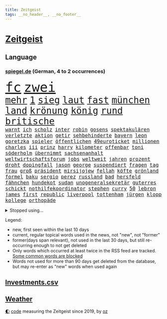 ```yaml
---
title: Zeitgeist
tags: __no_header__, __no_footer__
---
```


# [Zeitgeist](https://oliz.io/zeitgeist/)

## Language

<h3><a href="https://www.spiegel.de" target="_blank">spiegel.de</a> (German, 4 to 2 occurrences)</h3>
<p style="font-family:monospace">
<span style="font-size:32pt"><a href="news_links.html#fc" class="current">fc</a></span>
<span style="font-size:32pt"><a href="news_links.html#zwei" class="current">zwei</a></span>
<br>
<span style="font-size:22pt"><a href="news_links.html#mehr" class="current">mehr</a></span>
<span style="font-size:22pt"><a href="news_links.html#1" class="current">1</a></span>
<span style="font-size:22pt"><a href="news_links.html#sieg" class="current">sieg</a></span>
<span style="font-size:22pt"><a href="news_links.html#laut" class="current">laut</a></span>
<span style="font-size:22pt"><a href="news_links.html#fast" class="current">fast</a></span>
<span style="font-size:22pt"><a href="news_links.html#münchen" class="current">münchen</a></span>
<span style="font-size:22pt"><a href="news_links.html#land" class="current">land</a></span>
<span style="font-size:22pt"><a href="news_links.html#krönung" class="current">krönung</a></span>
<span style="font-size:22pt"><a href="news_links.html#könig" class="current">könig</a></span>
<span style="font-size:22pt"><a href="news_links.html#rund" class="current">rund</a></span>
<span style="font-size:22pt"><a href="news_links.html#britische" class="current">britische</a></span>
<br>
<span style="font-size:12pt"><a href="news_links.html#warnt" class="current">warnt</a></span>
<span style="font-size:12pt"><a href="news_links.html#ich" class="current">ich</a></span>
<span style="font-size:12pt"><a href="news_links.html#scholz" class="current">scholz</a></span>
<span style="font-size:12pt"><a href="news_links.html#inter" class="current">inter</a></span>
<span style="font-size:12pt"><a href="news_links.html#robin" class="current">robin</a></span>
<span style="font-size:12pt"><a href="news_links.html#gosens" class="new">gosens</a></span>
<span style="font-size:12pt"><a href="news_links.html#spektakulären" class="new">spektakulären</a></span>
<span style="font-size:12pt"><a href="news_links.html#verletzte" class="current">verletzte</a></span>
<span style="font-size:12pt"><a href="news_links.html#aktion" class="current">aktion</a></span>
<span style="font-size:12pt"><a href="news_links.html#getir" class="new">getir</a></span>
<span style="font-size:12pt"><a href="news_links.html#sehbehinderte" class="current">sehbehinderte</a></span>
<span style="font-size:12pt"><a href="news_links.html#bayern" class="current">bayern</a></span>
<span style="font-size:12pt"><a href="news_links.html#leon" class="current">leon</a></span>
<span style="font-size:12pt"><a href="news_links.html#goretzka" class="current">goretzka</a></span>
<span style="font-size:12pt"><a href="news_links.html#spieler" class="current">spieler</a></span>
<span style="font-size:12pt"><a href="news_links.html#öffentlichen" class="current">öffentlichen</a></span>
<span style="font-size:12pt"><a href="news_links.html#49euroticket" class="current">49euroticket</a></span>
<span style="font-size:12pt"><a href="news_links.html#millionen" class="current">millionen</a></span>
<span style="font-size:12pt"><a href="news_links.html#charles" class="current">charles</a></span>
<span style="font-size:12pt"><a href="news_links.html#iii" class="current">iii</a></span>
<span style="font-size:12pt"><a href="news_links.html#prinz" class="current">prinz</a></span>
<span style="font-size:12pt"><a href="news_links.html#harry" class="current">harry</a></span>
<span style="font-size:12pt"><a href="news_links.html#kilometer" class="current">kilometer</a></span>
<span style="font-size:12pt"><a href="news_links.html#offenbar" class="current">offenbar</a></span>
<span style="font-size:12pt"><a href="news_links.html#toni" class="current">toni</a></span>
<span style="font-size:12pt"><a href="news_links.html#söderholm" class="new">söderholm</a></span>
<span style="font-size:12pt"><a href="news_links.html#übernimmt" class="current">übernimmt</a></span>
<span style="font-size:12pt"><a href="news_links.html#sachsenanhalt" class="current">sachsenanhalt</a></span>
<span style="font-size:12pt"><a href="news_links.html#weltwirtschaftsforum" class="new">weltwirtschaftsforum</a></span>
<span style="font-size:12pt"><a href="news_links.html#jobs" class="current">jobs</a></span>
<span style="font-size:12pt"><a href="news_links.html#weltweit" class="current">weltweit</a></span>
<span style="font-size:12pt"><a href="news_links.html#jahren" class="current">jahren</a></span>
<span style="font-size:12pt"><a href="news_links.html#prozent" class="current">prozent</a></span>
<span style="font-size:12pt"><a href="news_links.html#droht" class="current">droht</a></span>
<span style="font-size:12pt"><a href="news_links.html#dopingfall" class="current">dopingfall</a></span>
<span style="font-size:12pt"><a href="news_links.html#jason" class="current">jason</a></span>
<span style="font-size:12pt"><a href="news_links.html#george" class="current">george</a></span>
<span style="font-size:12pt"><a href="news_links.html#suspendiert" class="current">suspendiert</a></span>
<span style="font-size:12pt"><a href="news_links.html#fragen" class="current">fragen</a></span>
<span style="font-size:12pt"><a href="news_links.html#tag" class="current">tag</a></span>
<span style="font-size:12pt"><a href="news_links.html#frau" class="current">frau</a></span>
<span style="font-size:12pt"><a href="news_links.html#groß" class="current">groß</a></span>
<span style="font-size:12pt"><a href="news_links.html#präsident" class="current">präsident</a></span>
<span style="font-size:12pt"><a href="news_links.html#mirsijojew" class="new">mirsijojew</a></span>
<span style="font-size:12pt"><a href="news_links.html#fellah" class="new">fellah</a></span>
<span style="font-size:12pt"><a href="news_links.html#köfte" class="new">köfte</a></span>
<span style="font-size:12pt"><a href="news_links.html#grönland" class="current">grönland</a></span>
<span style="font-size:12pt"><a href="news_links.html#formel" class="current">formel</a></span>
<span style="font-size:12pt"><a href="news_links.html#baku" class="new">baku</a></span>
<span style="font-size:12pt"><a href="news_links.html#sergio" class="new">sergio</a></span>
<span style="font-size:12pt"><a href="news_links.html#perez" class="new">perez</a></span>
<span style="font-size:12pt"><a href="news_links.html#russland" class="current">russland</a></span>
<span style="font-size:12pt"><a href="news_links.html#bad" class="current">bad</a></span>
<span style="font-size:12pt"><a href="news_links.html#hersfeld" class="new">hersfeld</a></span>
<span style="font-size:12pt"><a href="news_links.html#fähnchen" class="new">fähnchen</a></span>
<span style="font-size:12pt"><a href="news_links.html#hundekot" class="current">hundekot</a></span>
<span style="font-size:12pt"><a href="news_links.html#sudan" class="current">sudan</a></span>
<span style="font-size:12pt"><a href="news_links.html#unogeneralsekretär" class="new">unogeneralsekretär</a></span>
<span style="font-size:12pt"><a href="news_links.html#guterres" class="current">guterres</a></span>
<span style="font-size:12pt"><a href="news_links.html#schickt" class="current">schickt</a></span>
<span style="font-size:12pt"><a href="news_links.html#nothilfekoordinator" class="new">nothilfekoordinator</a></span>
<span style="font-size:12pt"><a href="news_links.html#stephen" class="current">stephen</a></span>
<span style="font-size:12pt"><a href="news_links.html#curry" class="current">curry</a></span>
<span style="font-size:12pt"><a href="news_links.html#50" class="current">50</a></span>
<span style="font-size:12pt"><a href="news_links.html#lebron" class="current">lebron</a></span>
<span style="font-size:12pt"><a href="news_links.html#james" class="current">james</a></span>
<span style="font-size:12pt"><a href="news_links.html#first" class="current">first</a></span>
<span style="font-size:12pt"><a href="news_links.html#republic" class="current">republic</a></span>
<span style="font-size:12pt"><a href="news_links.html#liverpool" class="current">liverpool</a></span>
<span style="font-size:12pt"><a href="news_links.html#tottenham" class="current">tottenham</a></span>
<span style="font-size:12pt"><a href="news_links.html#jürgen" class="current">jürgen</a></span>
<span style="font-size:12pt"><a href="news_links.html#klopp" class="current">klopp</a></span>
<span style="font-size:12pt"><a href="news_links.html#kollege" class="current">kollege</a></span>
<span style="font-size:12pt"><a href="news_links.html#orthopäde" class="new">orthopäde</a></span>
</p>
<details>
<summary>Stopped using...</summary>
<p class="former" style="font-size:12pt">
gefährliche(922) lukaschenko(922) prüfung(920) vergeblich(920) 35(919) bekannten(919) grenzen(919) lohnt(919) netzwerken(919) verschoben(919) 37(918) botschaft(918) entlässt(918) eustaaten(918) flugzeug(918) verlängern(918) diskutiert(917) hubschrauber(917) melden(917) spätestens(917) äußern(917) amerika(916) schnelle(916) 44(915) beklagen(915) beschwerde(915) hinweisen(915) mitglied(915) rheinlandpfalz(915) rief(915) statement(915) abschied(914) belarussische(914) entlassung(914) kardinal(914) rainer(914) rasant(914) reduziert(914) schwangerschaft(914) streichen(914) aktuell(913) covid(913) eingebrochen(913) froh(913) gefasst(913) gewaltig(913) landen(913) schlimm(913) schlimmer(913) spdpolitikerin(913) van(913) verschiebt(913) wales(913) beschädigt(912) diesel(912) gebaut(912) gebrochen(912) kündigen(912) löste(912) regt(912) doku(911) durchsucht(911) lobt(911) tests(911) theater(911) themen(911) vereinigten(911) vielerorts(911) weltweiten(911) wirtschaftlichen(911) gewinner(910) kollaps(910) razzia(910) stellten(910) studierenden(910) venezuela(910) vergangene(910) aufgrund(909) hans(909) hotel(909) juli(909) mode(909) teilnehmen(909) bundestrainer(908) polizeieinsatz(908) impfung(907) kämpfer(907) lehnen(907) saarland(907) spekuliert(907) usschauspielerin(907) bestimmt(906) beteiligung(906) brite(906) frachter(906) geklärt(906) reagierten(906) schäden(906) see(906) italienischen(905) optimistisch(905) rät(905) staatliche(905) geschäftsführer(904) klimapolitik(904) überholt(904) august(903) hund(902) juristisch(902) berühmten(901) herr(901) gekauft(900) aufgegeben(899) auflagen(899) bürgermeisterin(899) journalistin(899) erfunden(898) küstenwache(898) anzeichen(897) argentinien(896) züge(896) enge(895) heftigen(895) auftreten(892) erschießt(892) überschwemmungen(891) gemeinsames(890) frisch(889) le(889) vorteile(889) bundesverfassungsgericht(888) hohem(887) trauert(887) wusste(887) heutigen(886) stellung(886) top(885) ältere(884) museum(883) spannend(883) verständnis(881) schützt(879) iranischen(878) besteht(872) gehabt(869) zdf(869) entbrannt(866) wmtitel(850) maschinen(849) cdu/csu(846) woelki(838) variante(827) schlaf(813) konfrontation(798) kannte(777) wolken(774) strecken(757) abgestürzt(743) gebeten(741) long(735) joseph(728) werte(718) gestanden(697) notenbank(680) schwäche(663) adac(661) anführer(653) arme(651) bundesrat(644) 72(642) zugestimmt(638) kollision(617) immobilienmarkt(616) topmanager(615) wellen(615) beeinträchtigt(613) 20000(608) rätselhafte(607) parlaments(606) gerissen(602) übertragen(594) geleistet(591) anhängern(590) haushalt(590) realität(589) staatsbesuch(585) fifa(581) investiert(581) hawaii(577) staatspräsident(575) fünftel(569) mehrwertsteuer(566) vorfeld(565) floyd(560) australiens(555) abkommen(553) ice(552) vermitteln(552) mehrfamilienhaus(548) briefe(547) ampelregierung(545) zurückgezogen(543) volksverhetzung(539) saal(537) mond(531) rosa(531) erschlagen(528) härte(524) schülerin(524) ausgeben(522) gletscher(522) vatikan(513) schärfere(509) winfried(505) bundesfinanzminister(499) erwiesen(494) kretschmann(490) einziger(489) schütze(488) pink(486) ruhrgebiet(486) rasch(481) möchten(479) einrichtungen(470) kehrtwende(466) widersprechen(458) einbrecher(456) nutzten(451) erweitert(450) hauptbahnhof(450) erneuert(445) helikopter(442) vergleichsweise(442) einheit(436) young(423) ansehen(418) jennifer(413) abgeschafft(411) zurückgewiesen(411) absagen(409) zugesagt(409) abtreibungen(407) lücken(405) wirtschaftsweise(402) beschuldigten(396) mutige(395) nukleare(395) jahreszeit(394) 2035(393) baustelle(393) sexualisierte(385) zeitenwende(385) unabhängig(380) angestellte(377) modernen(375) nationalelf(375) beben(374) zuflucht(374) verfolgung(373) windkraft(370) ten(369) arbeitslosigkeit(367) zuschauern(366) ausstieg(363) trauerfeier(363) kompensieren(362) öpnv(361) durchsuchen(356) geöffnet(356) jack(353) pelosi(351) lokführer(345) schlamm(342) wahre(341) wütende(341) politisches(333) ankara(332) bedingung(332) empfohlen(332) eingesperrt(329) usamerikanischen(328) waggons(327) rockband(321) bist(320) black(320) brennende(320) kühnert(317) versinkt(317) spdgeneralsekretär(315) stärksten(314) verhaftung(313) empfehlungen(312) anhaltende(308) drogenboss(308) jimmy(307) gegnerin(303) weltrekord(302) yorks(302) osnabrück(301) profi(301) lena(298) prompt(298) schwimmen(298) staus(298) valley(298) misshandelt(296) gegenzug(295) dfbteam(294) schrumpfen(292) erntet(290) deutsch(289) großaufgebot(287) vorantreiben(287) bundes(286) kostete(284) bewusstsein(283) geste(283) versorgen(283) olympiasieger(282) abschwung(279) entfernen(279) erlegen(277) gegensteuern(277) islamisten(275) barrikaden(274) frist(273) juristisches(273) streicheln(273) einnahme(270) major(268) blackout(265) globalen(265) aussteigen(263) eingebracht(263) skifahrer(260) nachhaltigkeit(259) original(259) virginia(256) 40jährige(254) positioniert(254) farce(253) gehirn(253) leitzins(253) trailer(252) traten(252) durchs(250) erkranken(250) inselstaat(249) neukölln(248) nordsyrien(248) exweltmeister(247) studentin(246) kampfpanzer(245) spitzen(245) studieren(244) mithäftling(243) okay(240) schreitet(240) bach(238) elefanten(237) grab(237) ticketpreise(236) mississippi(235) 63(233) stromausfälle(233) töne(232) franz(228) verstöße(228) faktor(227) nachspiel(227) anfangs(224) bauch(224) gewässer(224) unruhen(224) verbal(223) befürworten(222) entstehen(222) lenken(222) zutritt(220) stephan(219) verbrachte(219) konten(216) skifahren(216) a7(215) fdpvize(215) beschwert(213) dient(213) rassistischer(212) senioren(210) 85jährige(209) beton(209) ausgestattet(208) umgekehrt(208) palästinensische(206) entzieht(205) kinderpornografie(205) fußballnationalspieler(204) laufende(204) raf(204) nationaltrainer(203) winzer(203) bestimmen(202) betrogen(202) herzog(202) pflichten(202) mittelstand(201) königshaus(200) hauptdarstellerin(198) indiens(198) krawalle(198) zahnarzt(198) 57(197) bröckelt(196) silicon(196) adidas(195) eingriff(195) gedreht(194) schutzmacht(194) sondertribunal(192) scheinbar(191) gerichtet(190) verzeichnen(190) liebte(189) postet(189) entführen(188) riesiges(188) nachlass(186) hakt(185) wissenschaftliche(185) kulissen(183) verfilmt(183) faktisch(181) olivier(181) ohio(180) beobachtungen(179) kohl(179) männliche(179) blaue(177) festnehmen(177) lützerath(175) dichter(172) epidemie(172) baustellen(171) norddeutschen(171) schrauben(170) gerichts(169) eugipfel(168) fraktionschef(168) westküste(167) leere(166) operiert(166) zucker(166) diktatoren(165) sam(165) deutschem(164) gwyneth(164) paltrow(164) wwf(164) diversität(163) kronzeuge(163) wachsamkeit(163) zulassen(163) eric(162) nachrichtenagentur(162) reis(162) erreichbar(161) transporter(160) möglichkeit(159) widmen(159) zäh(158) filmstar(157) spion(156) weitem(156) kabine(155) kinderbücher(155) gleise(154) ressort(154) usfirma(153) antreibt(152) gezerrt(152) heinrich(152) gesellschaften(151) mächte(150) journal(149) klarkommen(149) luise(149) transportiert(149) klebt(147) blüte(146) grundgesetz(146) 190(145) ahnen(145) anlaufen(145) hoffnungsschimmer(145) 21jährige(144) 53(144) erlebnisse(144) justin(144) präsidentschaftskandidatur(143) koreanischen(142) siemens(141) korrupt(140) achtzigerjahre(138) delhi(138) bankmanfried(137) begegnet(137) bundesjustizminister(137) tomaten(137) anscheinend(136) amtsgericht(135) erfüllung(135) kleineren(135) butter(134) skepsis(134) ärgerlich(134) go(133) mitgliedern(133) steigern(133) dfbelf(132) hill(132) auflaufen(130) ghana(129) zugunglück(129) 2009(128) altersdiskriminierung(128) prozentpunkte(128) präsentation(128) realistisch(128) schiebt(128) hintergründen(127) kapitolsturm(127) netzbetreiber(127) reformideen(127) skiurlaub(127) strafanzeige(127) falschfahrer(126) greenpeace(126) muster(125) verarbeiten(125) verleihen(125) 02(122) geraubt(122) überholen(122) klinsmann(121) läden(121) unterzogen(121) gefallene(120) stillen(119) verschafft(119) wuppertal(119) 165(118) anzugreifen(118) berufsaussichten(118) geerbt(118) pfeifen(116) rathaus(116) runden(116) verwandte(116) autofahrern(115) kriegen(115) lebenszeit(115) militärhilfe(115) belgier(114) gelegenheit(114) rekordhoch(113) traut(113) erlaubnis(112) mittelpunkt(112) stockt(112) strange(112) heimreise(110) hürde(110) meinungen(110) salat(110) schenk(110) 2028(109) al(109) fabuliert(109) komplexe(109) usrapper(109) weltsport(109) wendung(109) zurückzuerobern(109) änderung(109) betreffen(108) reichsbürgerszene(108) angefahren(107) sammlungen(107) jener(106) übereinstimmenden(106) ach(105) reichsbürgerrazzia(105) deutschlandweit(104) einsamer(102) pontifex(102) aggressiv(101) erweisen(101) unicef(100) freundschaften(99) hoffentlich(99) rhetorik(99) stationen(99) cohen(98) erfährt(98) nachgegeben(98) rüstet(98) stärkeren(98) unpünktlich(98) ignorieren(97) missbrauchsvorwürfen(97) sicherheitsmaßnahmen(97) einträge(96) herrlich(96) interessante(95) psg(95) gesendet(94) oberhaupt(94) residenz(94) soest(94) pablo(93) a20(92) bahngewerkschaft(92) bellevue(92) mythos(92) panzern(92) shows(92) staatsgebiet(92) befiehlt(91) einsame(91) erfahrungsbericht(91) grundnahrungsmittel(91) kloster(91) kriegsgefangenen(91) wand(91) wmtriumph(91) abbiegen(90) aufhebung(90) flasche(90) premierministers(90) schwulen(90) adam(89) alternde(89) bibel(89) flugverkehr(89) führungsschwäche(89) hübsche(89) irgendwie(89) ministers(89) riesen(89) demonstriert(88) prägten(88) rechtsreligiöse(88) eingestiegen(87) häusliche(87) königliche(87) künstlerinnen(87) schokoladenfabrik(87) studentinnen(87) unfallfahrerin(87) vandalismus(87) 66jährige(86) bildzeitung(86) charlie(86) fdpgeneralsekretär(86) gelaunt(86) strategische(86) ballauf(85) baute(85) rückzugs(85) vornamen(85) zweithöchsten(85) flensburg(84) mischt(84) selbstverständnis(84) sophie(84) umfasst(84) ausstellung(83) beerdigen(83) braunkohleabbau(83) brennpunkt(83) küken(83) utah(83) zigarette(83) zwingt(83) außengrenzen(82) eingegangen(82) fell(82) knappheit(82) kohlekraftwerke(82) sektor(82) ausflügen(81) ausgewählte(81) binneni(81) busse(81) eingestampft(81) gleichgewicht(81) gros(81) herstellung(81) houellebecq(81) lederer(81) standesamt(81) anfänger(80) kultusministerkonferenz(80) ressentiments(80) vorschriften(80) überfüllten(80) ant(79) avengersstar(79) bullerbü(79) frachtschiff(79) intel(79) ma(79) parteivize(79) reanimiert(79) scheiterns(79) staatsgebiets(79) ungnade(79) dramen(78) fach(78) gerichtliche(78) herrschaft(78) komische(78) küsse(78) rick(78) zyklus(77) überschreiten(77) alfred(76) exekutionen(76) konkurrenzkampf(76) parteiinternen(76) tagelangen(76) tüfteln(76) unterhose(76) 270(75) entsprechenden(75) floh(75) kooperieren(75) kreminna(75) solch(75) uralte(75) 132(74) bahngesellschaft(74) frisches(74) kriegsgebiet(74) lindsay(74) optimistischer(74) teilzeit(74) zufälligen(74) a3(73) belarussischer(73) bundesligisten(73) carl(73) erstellt(73) gedemütigt(73) niemeyer(73) pädagogen(73) quereinstieg(73) stellungen(73) vermeintlicher(73) verwenden(73) zettel(73) esc(72) externer(72) gravierende(72) menschlichen(72) rate(72) scheiben(72) transfer(72) begrüßung(71) markante(71) absturzstelle(70) bundeshilfen(70) elektrofahrzeugen(70) mütze(70) urteilen(70) verpflichten(70) völkermords(70) abbruchkante(69) billy(69) gegenstand(69) geschäftsleitung(69) johanna(69) prächtig(69) schlammlawinen(69) süßigkeiten(69) beschlüsse(68) finanzministerin(68) irreführend(68) janet(68) oppositionspartei(68) polizeipräsident(68) sonnensystem(68) yellen(68) genre(67) kläger(67) nachhaltiger(67) streikrecht(67) trüben(67) flächendeckenden(66) gebiss(66) lloyd(66) pilotprojekt(66) vogue(66) wissler(65) bereitstellen(64) fluggesellschaft(64) juristischen(64) sexleben(64) überlässt(64) aufstehen(63) deutschfranzösischen(63) escobar(63) fragerunde(63) handwerker(63) media(63) obacht(63) rechtsaußen(63) reutlingen(63) rupprecht(63) schienennetz(63) stieß(63) herausgeben(62) raste(62) sprengen(62) vermeintliche(62) auszeit(61) koalitionsausschuss(61) lautstark(61) multimillionär(61) sanken(61) usmedien(61) zutiefst(61) drückten(60) nicola(60) pavel(60) polizeiliche(60) saarbrücken(60) straßenbau(60) sturgeon(60) teddy(60) umgestellt(60) annähern(59) befragten(59) bluttat(59) domenico(59) fernhalten(59) linkenchefin(59) regierungsparteien(59) tedesco(59) terrorverdachts(59) ajax(58) bärlauch(58) koran(58) mietwagen(58) schwule(58) thorsten(58) fernseher(57) generalstaatsanwältin(57) morty(57) packt(57) renoviert(57) roiland(57) staatenbund(57) waffenarsenal(57) wutausbrüche(57) bahnhöfen(56) haftet(56) plüsch(56) uswirtschaft(56) zusammengeschlagen(56) gebrochene(55) geflossen(55) konzerngeschichte(55) lada(55) milo(55) rau(55) riskante(55) sondervermögen(55) vorausgegangen(55) zulegen(55) 1997(54) energiekonzerns(54) klappe(54) liegestütze(54) onlineshop(54) seniorinnen(54) sonntags(54) güterzugs(53) hindernisse(53) lives(53) lotto(53) matter(53) rekordgewinn(53) schwanken(53) siedler(53) währenddessen(53) zweithöchste(53) dicht(52) jojo(52) leiterin(52) moyes(52) tiergarten(52) todesfall(52) trümmerteile(52) härtefallhilfen(51) kickl(51) lampedusa(51) niederlegen(51) parodiert(51) stillstehen(51) stärkt(51) tierischen(51) tourneen(51) zuckerberg(51) berechnen(50) rechner(50) sparsamer(50) teures(50) auslandsbesuch(49) resnikow(49) usaußenministerium(49) zombies(49) zurückgedrängt(49) abschlussprüfungen(48) beansprucht(48) pfannkuchen(48) schimpft(48) schwäbisch(48) uhren(48) wütenden(48) vermehren(47) entgleisung(46) enthielt(46) geradezu(46) glückwünsche(46) multimilliardär(46) neuers(46) sofortigen(46) auferlegt(45) etappensieg(45) hitchcocks(45) juristin(45) petersen(45) sonnenaufgang(45) vertigo(45) wiederaufnahme(45) winde(45) klimaneutrale(44) wörth(44) abstriche(43) bürogebäude(43) gedachten(43) lutz(43) mühen(43) ticketmaster(43) bemerkenswerte(42) berlinale(42) erschütterungen(42) mangelhafter(42) ofen(42) patientinnen(42) say(42) wachsender(42) warnte(42) wassermassen(42) zuschlagen(42) billionen(41) gesichter(41) gründlich(41) herstellen(41) albtraum(40) ansagen(40) beschlagnahmte(40) don't(40) gaygesetz(40) indigenen(40) leichtathletik(40) orangutan(40) pennsylvania(40) vermutung(40) zerknirscht(40) computerchips(39) effizient(39) konstruktiv(39) müde(39) preissteigerung(39) derzeitigen(38) köln/bonn(38) rosatom(38) 1987(37) angreift(37) bundespartei(37) sanfter(37) schiffes(37) trotzig(37) wendepunkt(37) abwürgen(36) ankommen(36) ansprache(36) besserem(36) machbar(36) midjourney(36) schwimmt(36) berlinmitte(35) ergebnissen(35) grünenvorsitzende(35) jahn(35) 15jährigen(34) bebt(34) erworben(34) rheinische(34) slowenien(34) spiegelkorrespondentin(34) unlängst(34) verrat(34) wissentlich(34) einkaufen(33) leichtathleten(33) nützt(33) pflegebedürftigen(33) space(33) stammende(33) tischt(33) entkriminalisierung(32) roger(32) roter(32) waters(32) zoos(32) 13000(31) cyberangriffe(31) erleichterungen(31) komödie(31) lift(31) mittagessen(31) rabatt(31) snp(31) ulrike(31) unkenntlich(31) achtung(30) bedrohen(30) friseur(30) hilflos(30) schwellen(30) themenpark(30) platzhirsche(29) risse(29) wagenknechts(29) beliebtes(28) geschehen(28) hebel(28) henning(28) jeschke(28) klimaaktivist(28) optimieren(28) verschwundener(28) ajay(27) ansichten(27) benziner(27) fechten(27) friedensplan(27) heizungspläne(27) hochzeitstag(27) pistolen(27) unweit(27) verifiziert(27) werkzeug(27) anlegern(26) bodycams(26) hellt(26) usstützpunkt(26) wahlzettel(26) worklifebalance(26) abneigung(25) eindringt(25) huwara(25) illusion(25) luke(25) miami(25) stabile(25) regierungsarbeit(24) slowakei(24) ursprungs(24) verbrennerverbot(24) vergiftung(24) wahrscheinlichste(24) zwist(24) 1958(23) bestanden(23) choupomoting(23) einlegen(23) fossiler(23) nordirlandstreit(23) sabotage(23) ungewohnt(23) versus(23) eigentlichen(22) ertrunkenen(22) großstreiks(22) nordstreampipeline(22) weibchen(22) wermelskirchen(22) irina(21) königreichs(21) schotten(21) stillende(21) streitthemen(21) videospiel(21) angestiftet(20) bundesverwaltungsgericht(20) rum(20) zocken(20) generalstreik(19) regierungskritiker(19) regierungspartei(19) sommerspielen(19) donau(18) geschlechter(18) römischen(18) steuersenkung(18) 67jährigen(17) 68jährige(17) erkrankungen(17) krachte(17) kuhle(17) linkenführung(17) eilverfahren(16) endometriose(16) freudenberg(16) rechnungshof(16) zwölfjährige(16) überwachungskamera(16) coronatests(15) dinosaurier(15) einzuhalten(15) existenzielle(15) kraftstoff(15) usbanken(15) beruflich(14) europarats(14) pen(14) samstagabend(14) vermieste(14) berücksichtigt(13) deutschlandreise(13) elbe(13) geschmiert(13) muslimisch(13) talk(13) unverletzt(13) kneipen(12) kopfüber(12) nachdenken(12) sofortiger(12) strafunmündig(12) donauschleuse(11) inhaftieren(11) mehrtägigen(11) regionalbanken(11)
</p>
</details>
<p>Legend:
<ul>
<li><span class="new">new</span>, first seen within the last 10 days</li>
<li><span class="current">current</span>, regular topical words used in the news, not "new", not "former"</li>
<li><span class="former">former(days span relevant)</span>, not used in the last 30 days, but still re-occurring enough to not get deleted</li>
<li>Only words which occurred at least twice in the RSS feed are tracked. <a href="language/filters.py">Some common words are blocked</a></li>
<li>Words not used for more than 90 days get deleted from the database, but may re-enter as "new" words when used again</li>
</ul>
</p>

## [Investments](investments.html)[.csv](investments.csv)

## [Weather](weather.html)

<footer>
<a href="javascript:toggleTheme()" class="nav">🌓</a>
<a href="https://github.com/ooz/zeitgeist">code</a> measuring the Zeitgeist since 2019, by <a href="https://oliz.io">oz</a>
</footer>
